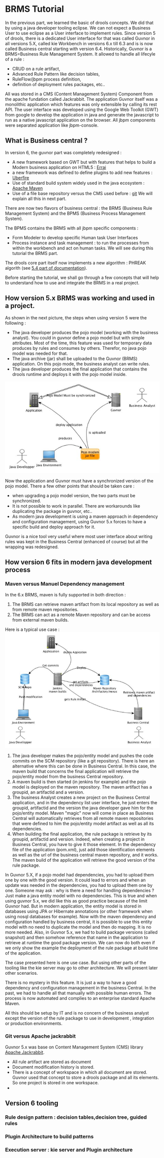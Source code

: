 # BRMS Tutorial

In the previous part, we learned the basic of drools concepts. We did that by using a java developer tooling eclipse. 
We can not expect a Business User to use eclipse as a User interface to implement rules.
Since version 5 of drools, there is a dedicated User interface for that was called Guvnor in all versions 5.X, called kie Workbench in versions 6.x till 6.3 and is is now called Business central starting with version 6.4.
Historically, Guvnor is a BRMS=Business Rule Management System. It allowed to handle all lifecyle of a rule : 
* CRUD on a rule artifact,
* Advanced Rule Pattern like decision tables,
* RuleFlow/jbpm process definition,
* definition of deployment rules packages, etc..

All was stored in a CMS (Content Management System) Component from the apache fundation called Jackrabbit. The application Guvnor itself was a monolithic application which features was only extensible by calling its rest API.
The user interface was developed using the Google Web Toolkit (GWT) from google to develop the application in java and generate the javascript to run as a native javascript application on the browser.
All jbpm components were separated application like jbpm-console.


## What is Business central ?

In version 6, the guvnor part was completely redesigned  : 

* A new framework based on GWT but with features that helps to build a Modern business application on HTML5 : [Errai](http://erraiframework.org/) 
* a new framework was defined to define plugins to add new features : [Uberfire](http://www.uberfireframework.org/)
* Use of standard build system widely used in the java ecosystem : [Apache Maven](https://maven.apache.org/)
* Use of a file base repository versus the CMS used before : [git](https://git-scm.com/)
We will explain all this in next part.

There are now two flavors of business central : the BRMS (Business Rule Management System)  and the BPMS (Business Process Management System). 

The BPMS  contains the BRMS with all jbpm specific components : 
* Form Modeler to develop specific Human task User Interfaces
* Process instance and task management : to run the processes from within the workbench and act on human tasks.
We will see during this tutorial the BRMS part.

The drools core part itself now implements a new algorithm : PHREAK algorith (see [5.4 part of documentation](http://docs.jboss.org/drools/release/6.3.0.Final/drools-docs/html/ch05.html#PHREAK)). 

Before starting the tutorial, we shall go through a few concepts that will help to understand how to use and integrate the BRMS in a real project.


## How version 5.x BRMS was working and used in a project.


As shown in the next picture, the steps when using version 5 were the following : 
* The java developer produces the pojo model (working with the business analyst). You could in guvnor define a pojo model but with simple attributes. Most of the time, this feature was used for temporary data produces by rules and consumes by others. Therefor, no java pojo model was needed for that.
* The java archive (jar) shall be uploaded to the Guvnor (BRMS) application. On this pojo mode, the business analyst can write rules.
* The java developer produces the final application that contains the drools runtime and deploys it with the pojo model inside.



![](BRMS/Guvnor5Architecture.jpg)

Now the application and Guvnor must have a synchronized version of the pojo model. 
There a few other points that should be taken care :  
* when upgrading a pojo model version, the two parts must be synchronized. 
* It is not possible to work in parallel. There are workarounds like duplicating the package in guvnor, etc..
* As modern java development is using a maven approach in dependency and configuration management, using Guvnor 5.x forces to have a specific build and deploy approach for it.

Guvnor is a nice tool very useful where most user interface about writing rules was kept in the Business Central (enhanced of course) but all the wrapping was redesigned. 


## How version 6 fits in modern java development process


### Maven versus Manuel Dependency management

In the 6.x BRMS, maven is fully supported in both direction : 
1. The BRMS can retrieve maven artifact from its local repository as well as from remote maven repositories.
2. The BRMS can act as a remote Maven repository and can be access from external maven builds.

Here is a typical use case : 
![](BRMS/BS-UseCase1.jpg)

1. The java developer makes the pojo/entity model and pushes the code commits on the SCM repository (like a git repository). There is here an alternative where this can be done in Business Central. In this case, the maven build that concerns the final application will retrieve the pojo/entity model from the business Central repository.
2. A maven build is then started (in jenkins for example) and the pojo model is deployed on the maven repository. The maven artifact has a groupid, an artifactid and a version.
3. The business Analyst creates a new project on the Business Central application, and in the dependency list user interface, he just enters the groupid, artifactid  and the version the java developer gave him for the pojo/entity model. Maven "magic" now will come in place as Business Central will automatically retrieves from all remote maven repositories that were defined to him the pojo/entity model artifact as well as all its dependencies. 
4. When building the final application, the rule package is retrieve by its groupid, artifactid and version. Indeed, when creating a project in Business Central, you have to give it those  element. In the dependency file of the application (pom.xml), just add those identification elements as well as the url of the business central maven repository, and it works. The maven build of the application will retrieve the good version of the rule package.

In Guvnor 5.X, if a pojo model had dependencies, you had to upload them one by one with the good version. It could lead to errors and when an update was needed in the dependencies, you had to upload them one by one.
Someone may ask : why is there a need for handling dependencies ? Just make a java entity model with no dependencies. This is true and when using guvnor 5.x, we did like this as good practice because of the limit Guvnor had. But in modern application, the entity model is stored in databases using JPA or Hibernate annotations (or other framework when using nosql databases for example). Now with the maven dependency and configuration handled by business central, it is possible to use this entity model with no need to duplicate the model and then do mapping. It is no more needed.
Also, in Guvnor 5.x, we had to build package versions (called snapshot) and then somehow reference that name in the application to retrieve at runtime the good package version. We can now do both even if we only show the example the deployment of the rule package at build time of the application.

The case presented here is one use case. But using other parts of the tooling like the kie server may go to other architecture. We will present later other scenarios.

There is no mystery in this feature. It is just a way to have a good dependency and configuration management in the business Central.  In the past, we had to handle all that manually with possible human errors. The process is now automated and complies to an enterprise standard Apache Maven.

All this should be setup by IT and is no concern of the business analyst except the version of the rule package to use in development , integration or production environments.

### Git versus Apache jackrabbit

Guvnor 5.x was base on Content Management System (CMS) library [Apache Jackrabbit](http://jackrabbit.apache.org/jcr/index.html). 
* All rule artifact are stored as document 
* Document modification history is stored. 
* There is a concept of workspace in which all document are stored. Guvnor used that concept to store a drools package and all its elements. So one project is stored in one workspace.
* 




## Version 6 tooling 

### Rule design pattern : decision tables,decision tree, guided rules


### Plugin Architecture to build patterns


### Execution server : kie server and Plugin architecture









